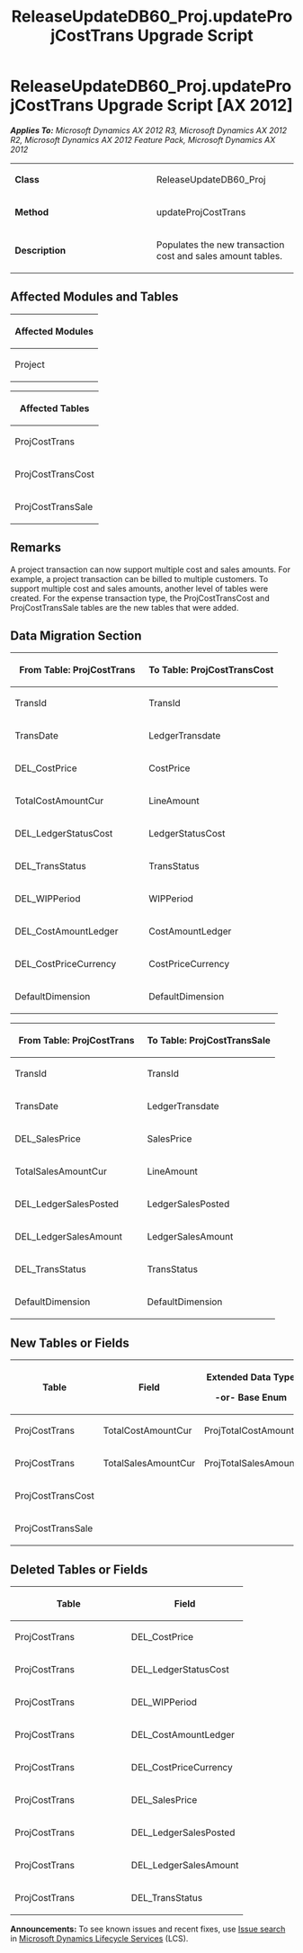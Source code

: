 ﻿---
title: ReleaseUpdateDB60_Proj.updateProjCostTrans Upgrade Script
TOCTitle: ReleaseUpdateDB60_Proj.updateProjCostTrans Upgrade Script
ms:assetid: d34e5911-b4ae-95db-6635-43107407fc2d
ms:mtpsurl: https://msdn.microsoft.com/en-us/library/JJ686996(v=AX.60)
ms:contentKeyID: 49711445
ms.date: 05/18/2015
mtps_version: v=AX.60
---

# ReleaseUpdateDB60\_Proj.updateProjCostTrans Upgrade Script [AX 2012]


_**Applies To:** Microsoft Dynamics AX 2012 R3, Microsoft Dynamics AX 2012 R2, Microsoft Dynamics AX 2012 Feature Pack, Microsoft Dynamics AX 2012_

<table>
<colgroup>
<col style="width: 50%" />
<col style="width: 50%" />
</colgroup>
<tbody>
<tr class="odd">
<td><p><strong>Class</strong></p></td>
<td><p>ReleaseUpdateDB60_Proj</p></td>
</tr>
<tr class="even">
<td><p><strong>Method</strong></p></td>
<td><p>updateProjCostTrans</p></td>
</tr>
<tr class="odd">
<td><p><strong>Description</strong></p></td>
<td><p>Populates the new transaction cost and sales amount tables.</p></td>
</tr>
</tbody>
</table>


## Affected Modules and Tables

<table>
<colgroup>
<col style="width: 100%" />
</colgroup>
<thead>
<tr class="header">
<th><p>Affected Modules</p></th>
</tr>
</thead>
<tbody>
<tr class="odd">
<td><p>Project</p></td>
</tr>
</tbody>
</table>


<table>
<colgroup>
<col style="width: 100%" />
</colgroup>
<thead>
<tr class="header">
<th><p>Affected Tables</p></th>
</tr>
</thead>
<tbody>
<tr class="odd">
<td><p>ProjCostTrans</p></td>
</tr>
<tr class="even">
<td><p>ProjCostTransCost</p></td>
</tr>
<tr class="odd">
<td><p>ProjCostTransSale</p></td>
</tr>
</tbody>
</table>


## Remarks

A project transaction can now support multiple cost and sales amounts. For example, a project transaction can be billed to multiple customers. To support multiple cost and sales amounts, another level of tables were created. For the expense transaction type, the ProjCostTransCost and ProjCostTransSale tables are the new tables that were added.

## Data Migration Section

<table>
<colgroup>
<col style="width: 50%" />
<col style="width: 50%" />
</colgroup>
<thead>
<tr class="header">
<th><p>From Table: ProjCostTrans</p></th>
<th><p>To Table: ProjCostTransCost</p></th>
</tr>
</thead>
<tbody>
<tr class="odd">
<td><p>TransId</p></td>
<td><p>TransId</p></td>
</tr>
<tr class="even">
<td><p>TransDate</p></td>
<td><p>LedgerTransdate</p></td>
</tr>
<tr class="odd">
<td><p>DEL_CostPrice</p></td>
<td><p>CostPrice</p></td>
</tr>
<tr class="even">
<td><p>TotalCostAmountCur</p></td>
<td><p>LineAmount</p></td>
</tr>
<tr class="odd">
<td><p>DEL_LedgerStatusCost</p></td>
<td><p>LedgerStatusCost</p></td>
</tr>
<tr class="even">
<td><p>DEL_TransStatus</p></td>
<td><p>TransStatus</p></td>
</tr>
<tr class="odd">
<td><p>DEL_WIPPeriod</p></td>
<td><p>WIPPeriod</p></td>
</tr>
<tr class="even">
<td><p>DEL_CostAmountLedger</p></td>
<td><p>CostAmountLedger</p></td>
</tr>
<tr class="odd">
<td><p>DEL_CostPriceCurrency</p></td>
<td><p>CostPriceCurrency</p></td>
</tr>
<tr class="even">
<td><p>DefaultDimension</p></td>
<td><p>DefaultDimension</p></td>
</tr>
</tbody>
</table>


<table>
<colgroup>
<col style="width: 50%" />
<col style="width: 50%" />
</colgroup>
<thead>
<tr class="header">
<th><p>From Table: ProjCostTrans</p></th>
<th><p>To Table: ProjCostTransSale</p></th>
</tr>
</thead>
<tbody>
<tr class="odd">
<td><p>TransId</p></td>
<td><p>TransId</p></td>
</tr>
<tr class="even">
<td><p>TransDate</p></td>
<td><p>LedgerTransdate</p></td>
</tr>
<tr class="odd">
<td><p>DEL_SalesPrice</p></td>
<td><p>SalesPrice</p></td>
</tr>
<tr class="even">
<td><p>TotalSalesAmountCur</p></td>
<td><p>LineAmount</p></td>
</tr>
<tr class="odd">
<td><p>DEL_LedgerSalesPosted</p></td>
<td><p>LedgerSalesPosted</p></td>
</tr>
<tr class="even">
<td><p>DEL_LedgerSalesAmount</p></td>
<td><p>LedgerSalesAmount</p></td>
</tr>
<tr class="odd">
<td><p>DEL_TransStatus</p></td>
<td><p>TransStatus</p></td>
</tr>
<tr class="even">
<td><p>DefaultDimension</p></td>
<td><p>DefaultDimension</p></td>
</tr>
</tbody>
</table>


## New Tables or Fields

<table>
<colgroup>
<col style="width: 33%" />
<col style="width: 33%" />
<col style="width: 33%" />
</colgroup>
<thead>
<tr class="header">
<th><p>Table</p></th>
<th><p>Field</p></th>
<th><p>Extended Data Type</p>
<p>-or- Base Enum</p></th>
</tr>
</thead>
<tbody>
<tr class="odd">
<td><p>ProjCostTrans</p></td>
<td><p>TotalCostAmountCur</p></td>
<td><p>ProjTotalCostAmount</p></td>
</tr>
<tr class="even">
<td><p>ProjCostTrans</p></td>
<td><p>TotalSalesAmountCur</p></td>
<td><p>ProjTotalSalesAmount</p></td>
</tr>
<tr class="odd">
<td><p>ProjCostTransCost</p></td>
<td><p></p></td>
<td><p></p></td>
</tr>
<tr class="even">
<td><p>ProjCostTransSale</p></td>
<td><p></p></td>
<td><p></p></td>
</tr>
</tbody>
</table>


## Deleted Tables or Fields

<table>
<colgroup>
<col style="width: 50%" />
<col style="width: 50%" />
</colgroup>
<thead>
<tr class="header">
<th><p>Table</p></th>
<th><p>Field</p></th>
</tr>
</thead>
<tbody>
<tr class="odd">
<td><p>ProjCostTrans</p></td>
<td><p>DEL_CostPrice</p></td>
</tr>
<tr class="even">
<td><p>ProjCostTrans</p></td>
<td><p>DEL_LedgerStatusCost</p></td>
</tr>
<tr class="odd">
<td><p>ProjCostTrans</p></td>
<td><p>DEL_WIPPeriod</p></td>
</tr>
<tr class="even">
<td><p>ProjCostTrans</p></td>
<td><p>DEL_CostAmountLedger</p></td>
</tr>
<tr class="odd">
<td><p>ProjCostTrans</p></td>
<td><p>DEL_CostPriceCurrency</p></td>
</tr>
<tr class="even">
<td><p>ProjCostTrans</p></td>
<td><p>DEL_SalesPrice</p></td>
</tr>
<tr class="odd">
<td><p>ProjCostTrans</p></td>
<td><p>DEL_LedgerSalesPosted</p></td>
</tr>
<tr class="even">
<td><p>ProjCostTrans</p></td>
<td><p>DEL_LedgerSalesAmount</p></td>
</tr>
<tr class="odd">
<td><p>ProjCostTrans</p></td>
<td><p>DEL_TransStatus</p></td>
</tr>
</tbody>
</table>

  
**Announcements:** To see known issues and recent fixes, use [Issue search](http://go.microsoft.com/fwlink/?linkid=389258) in [Microsoft Dynamics Lifecycle Services](http://go.microsoft.com/fwlink/?linkid=306505) (LCS).

